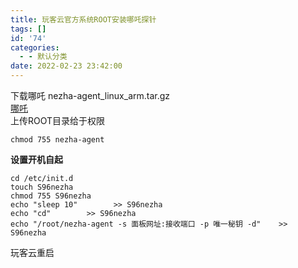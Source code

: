 ```yaml
---
title: 玩客云官方系统ROOT安装哪吒探针
tags: []
id: '74'
categories:
  - - 默认分类
date: 2022-02-23 23:42:00
---
```


下载哪吒 nezha-agent\_linux\_arm.tar.gz  
[哪吒](https://github.com/naiba/nezha)  
上传ROOT目录给于权限

```
chmod 755 nezha-agent
```

**设置开机自起**

```
cd /etc/init.d
touch S96nezha
chmod 755 S96nezha
echo "sleep 10"        >> S96nezha
echo "cd"        >> S96nezha
echo "/root/nezha-agent -s 面板网址:接收端口 -p 唯一秘钥 -d"    >> S96nezha

```

玩客云重启